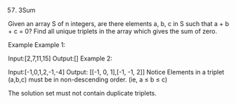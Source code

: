 57. 3Sum

Given an array S of n integers, are there elements a, b, c in S such that a + b + c = 0? Find all unique triplets in the array which gives the sum of zero.

Example
Example 1:

Input:[2,7,11,15]
Output:[]
Example 2:

Input:[-1,0,1,2,-1,-4]
Output:	[[-1, 0, 1],[-1, -1, 2]]
Notice
Elements in a triplet (a,b,c) must be in non-descending order. (ie, a ≤ b ≤ c)

The solution set must not contain duplicate triplets.

